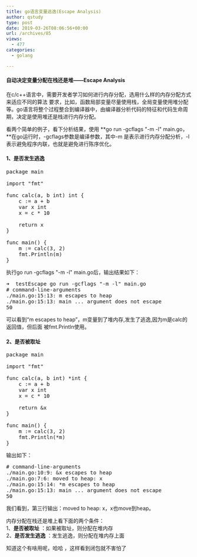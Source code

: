 ```yaml
---
title: go语言变量逃逸(Escape Analysis)
author: qstudy
type: post
date: 2019-03-26T08:06:56+00:00
url: /archives/85
views:
  - 477
categories:
  - golang

---
```

#### 自动决定变量分配在栈还是堆——Escape Analysis

<!--more-->

在c/c++语言中，需要开发者学习如何进行内存分配，选用什么样的内存分配方式来适应不同的算法 要求，比如，函数局部变量尽量使用栈，全局变量使用堆分配等。go语言将整个过程整合到编译器中，由编译器分析代码的特征和代码生命周期，决定是使用堆还是栈进行内存分配。

看两个简单的例子，看下分析结果，使用 **go run -gcflags "-m -l" main.go，**在go运行时，-gcflags参数是编译参数，其中-m 是表示进行内存分配分析，-l 表示避免程序内联，也就是避免进行陈序优化。

#### 1、是否发生逃逸

<pre class="theme:vs2012-black toolbar:2 lang:go decode:true">package main

import "fmt"

func calc(a, b int) int {
	c := a + b
	var x int
	x = c * 10

	return x
}

func main() {
	m := calc(3, 2)
	fmt.Println(m)
}</pre>

执行go run -gcflags "-m -l" main.go后，输出结果如下：

<pre class="theme:vs2012-black toolbar:2 lang:zsh decode:true ">➜  testEscape go run -gcflags "-m -l" main.go
# command-line-arguments
./main.go:15:13: m escapes to heap
./main.go:15:13: main ... argument does not escape
50</pre>

可以看到“m escapes to heap”，m变量到了堆内存,发生了逃逸,因为m是calc的返回值，但后面 被fmt.Println使用。

#### 2、是否被取址

<pre class="theme:vs2012-black toolbar:2 lang:go decode:true ">package main

import "fmt"

func calc(a, b int) *int {
	c := a + b
	var x int
	x = c * 10

	return &x
}

func main() {
	m := calc(3, 2)
	fmt.Println(*m)
}</pre>

输出如下：

<pre class="theme:vs2012-black toolbar:2 lang:zsh decode:true"># command-line-arguments
./main.go:10:9: &x escapes to heap
./main.go:7:6: moved to heap: x
./main.go:15:14: *m escapes to heap
./main.go:15:13: main ... argument does not escape
50</pre>

我们看到，第三行输出：moved to heap: x，x也move到heap。

<!--more-->

内存分配在栈还是堆上看下面的两个条件：  
1、**是否被取址** ：如果被取址，则分配在堆内存  
2、**是否发生逃逸** ：发生逃逸，则分配在堆内存上面

知道这个有啥用呢，哈哈 ，这样看到闭包就不害怕了
